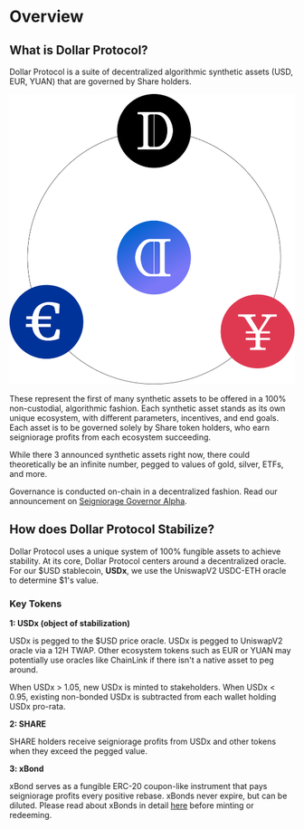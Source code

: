 # Overview

## What is Dollar Protocol?

Dollar Protocol is a suite of decentralized algorithmic synthetic assets \(USD, EUR, YUAN\) that are governed by Share holders. 

![](.gitbook/assets/suite.svg)

These represent the first of many synthetic assets to be offered in a 100% non-custodial, algorithmic fashion. Each synthetic asset stands as its own unique ecosystem, with different parameters, incentives, and end goals. Each asset is to be governed solely by Share token holders, who earn seigniorage profits from each ecosystem succeeding.

While there 3 announced synthetic assets right now, there could theoretically be an infinite number, pegged to values of gold, silver, ETFs, and more.

Governance is conducted on-chain in a decentralized fashion. Read our announcement on [Seigniorage Governor Alpha](https://dollarprotocol.medium.com/introducing-seigniorage-governor-alpha-e14c189993ab).

## How does Dollar Protocol Stabilize?

Dollar Protocol uses a unique system of 100% fungible assets to achieve stability. At its core, Dollar Protocol centers around a decentralized oracle. For our $USD stablecoin, **USDx**, we use the UniswapV2 USDC-ETH oracle to determine $1's value.

### **Key Tokens**

**1: USDx \(object of stabilization\)**

USDx is pegged to the $USD price oracle. USDx is pegged to UniswapV2 oracle via a 12H TWAP. Other ecosystem tokens such as EUR or YUAN may potentially use oracles like ChainLink if there isn't a native asset to peg around.

When USDx &gt; 1.05, new USDx is minted to stakeholders. When USDx &lt; 0.95, existing non-bonded USDx is subtracted from each wallet holding USDx pro-rata.

**2: SHARE**

SHARE holders receive seigniorage profits from USDx and other tokens when they exceed the pegged value.

**3: xBond**

xBond serves as a fungible ERC-20 coupon-like instrument that pays seigniorage profits every positive rebase. xBonds never expire, but can be diluted. Please read about xBonds in detail [here](https://docs.dollarprotocol.com/stabilization/xbond) before minting or redeeming.



